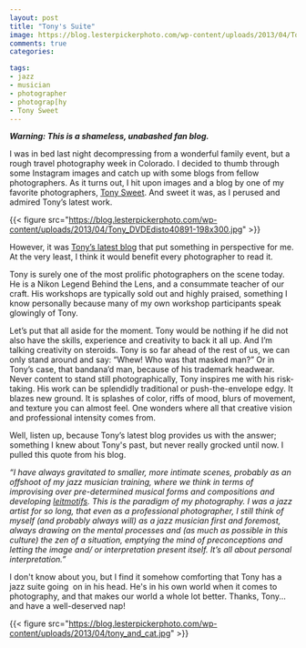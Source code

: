 ```yaml
---
layout: post
title: "Tony's Suite"
image: https://blog.lesterpickerphoto.com/wp-content/uploads/2013/04/Tony_DVDEdisto40891-198x300.jpg
comments: true
categories:

tags:
- jazz
- musician
- photographer
- photograp[hy
- Tony Sweet
---
```

<em><strong>Warning: This is a shameless, unabashed fan blog. </strong></em>

I was in bed last night decompressing from a wonderful family event, but a rough travel photography week in Colorado. I decided to thumb through some Instagram images and catch up with some blogs from fellow photographers. As it turns out, I hit upon images and a blog by one of my favorite photographers, [Tony Sweet](http://www.tonysweet.com). And sweet it was, as I perused and admired Tony’s latest work.

{{< figure src="https://blog.lesterpickerphoto.com/wp-content/uploads/2013/04/Tony_DVDEdisto40891-198x300.jpg" >}}

However, it was [Tony’s latest blog](http://tonysweet.com/2013/04/11/end-of-charleston-2013/) that put something in perspective for me. At the very least, I think it would benefit every photographer to read it.

Tony is surely one of the most prolific photographers on the scene today. He is a Nikon Legend Behind the Lens, and a consummate teacher of our craft. His workshops are typically sold out and highly praised, something I know personally because many of my own workshop participants speak glowingly of Tony.

Let’s put that all aside for the moment. Tony would be nothing if he did not also have the skills, experience and creativity to back it all up. And I’m talking creativity on steroids. Tony is so far ahead of the rest of us, we can only stand around and say: “Whew! Who was that masked man?” Or in Tony’s case, that bandana’d man, because of his trademark headwear. Never content to stand still photographically, Tony inspires me with his risk-taking. His work can be splendidly traditional or push-the-envelope edgy. It blazes new ground. It is splashes of color, riffs of mood, blurs of movement, and texture you can almost feel. One wonders where all that creative vision and professional intensity comes from.

Well, listen up, because Tony’s latest blog provides us with the answer; something I knew about Tony's past, but never really grocked until now. I pulled this quote from his blog.

<em>“I have always gravitated to smaller, more intimate scenes, probably as an offshoot of my jazz musician training, where we think in terms of improvising over pre-determined musical forms and compositions and developing <a href="http://en.wikipedia.org/wiki/Leitmotif">leitmotifs</a>. This is the paradigm of my photography. I was a jazz artist for so long, that even as a professional photographer, I still think of myself (and probably always will) as a jazz musician first and foremost, always drawing on the mental processes and (as much as possible in this culture) the zen of a situation, emptying the mind of preconceptions and letting the image and/ or interpretation present itself. It’s all about personal interpretation.”</em>

I don't know about you, but I find it somehow comforting that Tony has a jazz suite going  on in his head. He's in his own world when it comes to photography, and that makes our world a whole lot better. Thanks, Tony… and have a well-deserved nap!

{{< figure src="https://blog.lesterpickerphoto.com/wp-content/uploads/2013/04/tony_and_cat.jpg" >}}

 

 